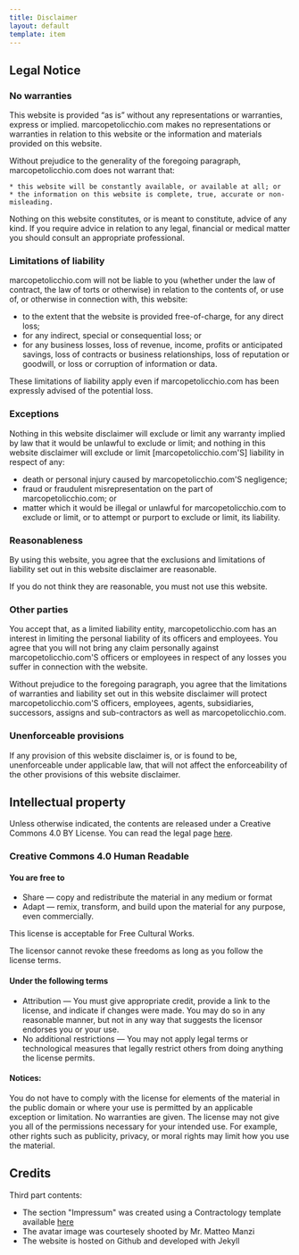 ```yaml
---
title: Disclaimer
layout: default
template: item
---
```


## Legal Notice 

### No warranties

This website is provided “as is” without any representations or warranties, express or implied.  marcopetolicchio.com makes no representations or warranties in relation to this website or the information and materials provided on this website.  

Without prejudice to the generality of the foregoing paragraph, marcopetolicchio.com does not warrant that:

	* this website will be constantly available, or available at all; or
	* the information on this website is complete, true, accurate or non-misleading.

Nothing on this website constitutes, or is meant to constitute, advice of any kind. If you require advice in relation to any legal, financial or medical matter you should consult an appropriate professional.

### Limitations of liability

marcopetolicchio.com will not be liable to you (whether under the law of contract, the law of torts or otherwise) in relation to the contents of, or use of, or otherwise in connection with, this website:

* to the extent that the website is provided free-of-charge, for any direct loss;
* for any indirect, special or consequential loss; or
* for any business losses, loss of revenue, income, profits or anticipated savings, loss of contracts or business relationships, loss of reputation or goodwill, or loss or corruption of information or data.

These limitations of liability apply even if marcopetolicchio.com has been expressly advised of the potential loss.

### Exceptions

Nothing in this website disclaimer will exclude or limit any warranty implied by law that it would be unlawful to exclude or limit; and nothing in this website disclaimer will exclude or limit [marcopetolicchio.com'S] liability in respect of any:

* death or personal injury caused by marcopetolicchio.com'S negligence;
* fraud or fraudulent misrepresentation on the part of marcopetolicchio.com; or
* matter which it would be illegal or unlawful for marcopetolicchio.com to exclude or limit, or to attempt or purport to exclude or limit, its liability. 

### Reasonableness

By using this website, you agree that the exclusions and limitations of liability set out in this website disclaimer are reasonable.  

If you do not think they are reasonable, you must not use this website.

### Other parties

You accept that, as a limited liability entity, marcopetolicchio.com has an interest in limiting the personal liability of its officers and employees.  You agree that you will not bring any claim personally against marcopetolicchio.com'S officers or employees in respect of any losses you suffer in connection with the website.

Without prejudice to the foregoing paragraph, you agree that the limitations of warranties and liability set out in this website disclaimer will protect marcopetolicchio.com'S officers, employees, agents, subsidiaries, successors, assigns and sub-contractors as well as marcopetolicchio.com. 

### Unenforceable provisions

If any provision of this website disclaimer is, or is found to be, unenforceable under applicable law, that will not affect the enforceability of the other provisions of this website disclaimer.


## Intellectual property

Unless otherwise indicated, the contents are released under a Creative Commons 4.0 BY License.
You can read the legal page [here](https://creativecommons.org/licenses/by/4.0/legalcode).

### Creative Commons 4.0 Human Readable

#### You are free to

* Share — copy and redistribute the material in any medium or format
* Adapt — remix, transform, and build upon the material for any purpose, even commercially.

This license is acceptable for Free Cultural Works.

The licensor cannot revoke these freedoms as long as you follow the license terms.

#### Under the following terms

* Attribution — You must give appropriate credit, provide a link to the license, and indicate if changes were made. You may do so in any reasonable manner, but not in any way that suggests the licensor endorses you or your use.
* No additional restrictions — You may not apply legal terms or technological measures that legally restrict others from doing anything the license permits.

#### Notices:

You do not have to comply with the license for elements of the material in the public domain or where your use is permitted by an applicable exception or limitation.
No warranties are given. The license may not give you all of the permissions necessary for your intended use. For example, other rights such as publicity, privacy, or moral rights may limit how you use the material.


## Credits

Third part contents:

* The section "Impressum" was created using a Contractology template available [here](http://www.contractology.com)
* The avatar image was courtesely shooted by Mr. Matteo Manzi
* The website is hosted on Github and developed with Jekyll